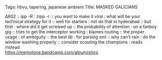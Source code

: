 Tags: hbvu, tapering, japanese ambient
Title: MASKED GALICIANS
  
∆602 :: ipp -R : zipp -r :: you want to make it viral : what will be your technical strategy for it :: well for starters : not do that in hyderabad :: but first : where did it get screwed up :: the probability of attention : on a fanboy gig :: tries to get the interceptor working : blames routing :: the proper usage : of ambiguity :: the best lib : for parsing xml :: why can't rain : do the window washing properly :: consider scouting the champions : reads instead  
<https://memotone.bandcamp.com/album/shiro>  

